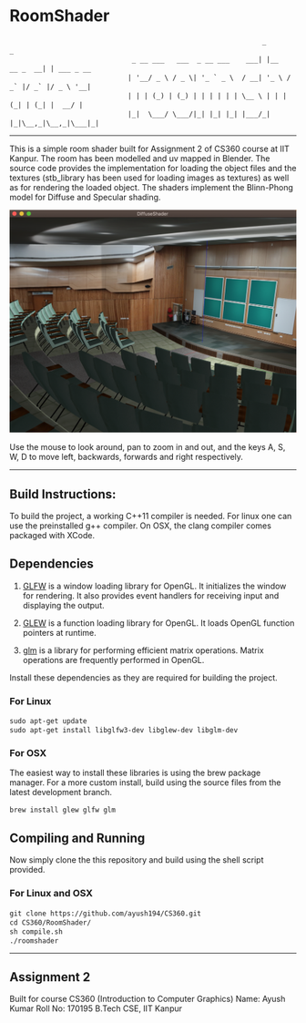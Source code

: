 # RoomShader
                                                                  _               _           
                                  _ __ ___   ___  _ __ ___    ___| |__   __ _  __| | ___ _ __ 
                                 | '__/ _ \ / _ \| '_ ` _ \  / __| '_ \ / _` |/ _` |/ _ \ '__|
                                 | | | (_) | (_) | | | | | | \__ \ | | | (_| | (_| |  __/ |   
                                 |_|  \___/ \___/|_| |_| |_| |___/_| |_|\__,_|\__,_|\___|_|   
                                 

---------------

This is a simple room shader built for Assignment 2 of CS360 course at IIT Kanpur. The room has been modelled and uv mapped in Blender. The source code provides the implementation for loading the object files and the textures (stb_library has been used for loading images as textures) as well as for rendering the loaded object. The shaders implement the Blinn-Phong model for Diffuse and Specular shading.

![Screenshot](https://github.com/ayush194/CS360/blob/master/RoomShader/screenshot.png "Screenshot")

Use the mouse to look around, pan to zoom in and out, and the keys A, S, W, D to move left, backwards, forwards and right respectively.

---------------

## Build Instructions:

To build the project, a working C++11 compiler is needed.
For linux one can use the preinstalled g++ compiler.
On OSX, the clang compiler comes packaged with XCode. 

## Dependencies
1. [GLFW](https://www.glfw.org/) is a window loading library for OpenGL. It initializes the window for rendering. It also provides event handlers for receiving input and displaying the output.

2. [GLEW](http://glew.sourceforge.net/) is a function loading library for OpenGL. It loads OpenGL function pointers at runtime.

3. [glm](https://glm.g-truc.net/0.9.9/index.html) is a library for performing efficient matrix operations. Matrix operations are frequently performed in OpenGL.

Install these dependencies as they are required for building the project.

### For Linux
```
sudo apt-get update
sudo apt-get install libglfw3-dev libglew-dev libglm-dev
```

### For OSX
The easiest way to install these libraries is using the brew package manager. For a more custom install, build using the source files from the latest development branch.
```
brew install glew glfw glm
```

## Compiling and Running
Now simply clone the this repository and build using the shell script provided.

### For Linux and OSX
```
git clone https://github.com/ayush194/CS360.git
cd CS360/RoomShader/
sh compile.sh
./roomshader
```

---------------

## Assignment 2

Built for course CS360 (Introduction to Computer Graphics)
Name: Ayush Kumar
Roll No: 170195
B.Tech CSE, IIT Kanpur


